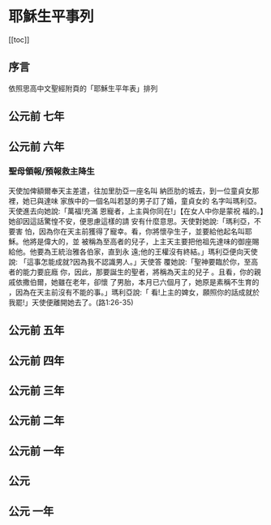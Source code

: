 # 耶穌生平事列

[[toc]]

## 序言

依照思高中文聖經附頁的「耶穌生平年表」排列

## 公元前 七年

## 公元前 六年

### 聖母領報/預報救主降生

天使加俾額爾奉天主差遣，往加里肋亞一座名叫 納匝肋的城去，到一位童貞女那裡，她已與達味 家族中的一個名叫若瑟的男子訂了婚，童貞女的 名字叫瑪利亞。天使進去向她說:「萬福!充滿 恩寵者，上主與你同在!」【在女人中你是蒙祝 福的。】她卻因這話驚惶不安，便思慮這樣的請 安有什麼意思。天使對她說:「瑪利亞，不要害 怕，因為你在天主前獲得了寵幸。看，你將懷孕生子，並要給他起名叫耶穌。他將是偉大的，並 被稱為至高者的兒子，上主天主要把他祖先達味的御座賜給他。他要為王統治雅各伯家，直到永 遠;他的王權沒有終結。」瑪利亞便向天使說: 「這事怎能成就?因為我不認識男人。」天使答 覆她說:「聖神要臨於你，至高者的能力要庇廕 你，因此，那要誕生的聖者，將稱為天主的兒子 。且看，你的親戚依撒伯爾，她雖在老年，卻懷 了男胎，本月已六個月了，她原是素稱不生育的 ，因為在天主前沒有不能的事。」瑪利亞說:「 看!上主的婢女，願照你的話成就於我罷!」天使便離開她去了。(路1:26-35)
  

## 公元前 五年

## 公元前 四年

## 公元前 三年

## 公元前 二年

## 公元前 一年

## 公元

## 公元 一年


